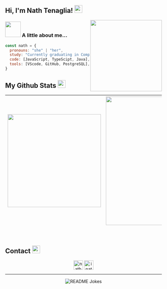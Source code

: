 <!-- <img src='https://github.com/inathlia/inathlia/blob/main/img/nathBanner.png' alt="banner"></img> -->
<h2> Hi, I'm Nath Tenaglia! <img src="https://media.giphy.com/media/v1.Y2lkPTc5MGI3NjExNWozd3R2Y2Rxc28ydmUwY2JiYm9oN2NrNGFkaWJzY3IwNGJ1NzFiYSZlcD12MV9pbnRlcm5hbF9naWZfYnlfaWQmY3Q9cw/20KOWrJlAGHb9bDhXf/giphy.gif" width="25"></h2>
<!-- <img align='right' src="https://media.giphy.com/media/jriaVtZjl39v7PWZQ8/giphy.gif" width="230"> -->
<img align='right' src="https://media.giphy.com/media/v1.Y2lkPTc5MGI3NjExZHRscmV5b2pnMHFvc294NWdwMnFkYTc5bnBoYndkZm9kdGt2NTZ2bCZlcD12MV9pbnRlcm5hbF9naWZfYnlfaWQmY3Q9cw/utfeiHQ7CcpyRtXla6/giphy.gif" width="230">

### <img src="https://media.giphy.com/media/VgCDAzcKvsR6OM0uWg/giphy.gif" width="50"> A little about me...

  ```javascript
  const nath = {
    pronouns: "she" | "her",
    study: "Currently graduating in Computer Science at PUC Minas",
    code: [JavaScript, TypeScipt, Java],
    tools: [VScode, GitHub, PostgreSQL],
 }
  ```

<h2>
  My Github Stats <img src="https://media.giphy.com/media/v1.Y2lkPTc5MGI3NjExOWJ1YnRnaWV5N3cxYnNzeTd0eG5icXoxZ216amVrbmxjcDl3eWJwZCZlcD12MV9pbnRlcm5hbF9naWZfYnlfaWQmY3Q9cw/dVsI4WhNuZVwNBENra/giphy.gif" width="25">
</h2>
 
<div align = "center">
  

  | <img width="300" src="https://streak-stats.demolab.com?user=inathlia&theme=nightowl&hide_border=true&border_radius=10&date_format=M%20j%5B%2C%20Y%5D&mode=weekly"/> | <img width="415" src="http://github-profile-summary-cards.vercel.app/api/cards/profile-details?username=inathlia&theme=nightowl"/> |
   | :-: | :-: |
</div>



<br>
<h2>
  Contact <img src="https://media.giphy.com/media/v1.Y2lkPTc5MGI3NjExc2RvMHBudmptOWVpNG9mamF3NGd0d2tscGVyNXg2aTB0aGNtOXFiOCZlcD12MV9pbnRlcm5hbF9naWZfYnlfaWQmY3Q9cw/cn97EhwvCPlrIWo2Sj/giphy.gif" width="25">
</h2>
  <div align="center">
  <a href="https://www.linkedin.com/in/nath%C3%A1lia-tenaglia-26ba9a21b/" target="_blank"><img align="center" src="https://img.shields.io/badge/linkedin-%230077B5.svg?style=for-the-badge&logo=linkedin&logoColor=white" alt="nathalia-tenaglia" height="30" /></a>
  <a href="https://instagram.com/inathlia" target="_blank"><img align="center" src="https://img.shields.io/badge/Instagram-%23E4405F.svg?style=for-the-badge&logo=Instagram&logoColor=white" alt="inathlia" height="30" /></a>
</div> 
  
<hr>
<div align = "center">
  <img align="center" src="https://readme-jokes.vercel.app/api?theme=nightowl" alt="README Jokes">
</div>

